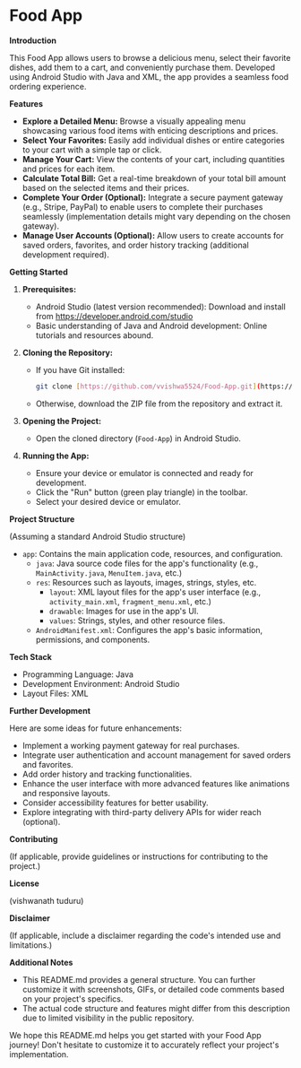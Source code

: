 # Food App

**Introduction**

This Food App allows users to browse a delicious menu, select their favorite dishes, add them to a cart, and conveniently purchase them. Developed using Android Studio with Java and XML, the app provides a seamless food ordering experience.

**Features**

* **Explore a Detailed Menu:** Browse a visually appealing menu showcasing various food items with enticing descriptions and prices. 
* **Select Your Favorites:** Easily add individual dishes or entire categories to your cart with a simple tap or click.
* **Manage Your Cart:** View the contents of your cart, including quantities and prices for each item. 
* **Calculate Total Bill:** Get a real-time breakdown of your total bill amount based on the selected items and their prices. 
* **Complete Your Order (Optional):** Integrate a secure payment gateway (e.g., Stripe, PayPal) to enable users to complete their purchases seamlessly (implementation details might vary depending on the chosen gateway).
* **Manage User Accounts (Optional):** Allow users to create accounts for saved orders, favorites, and order history tracking (additional development required).

**Getting Started**

1. **Prerequisites:**
    * Android Studio (latest version recommended): Download and install from https://developer.android.com/studio
    * Basic understanding of Java and Android development: Online tutorials and resources abound.

2. **Cloning the Repository:**
    * If you have Git installed:
        ```bash
        git clone [https://github.com/vvishwa5524/Food-App.git](https://github.com/vvishwa5524/Food-App.git)
        ```
    * Otherwise, download the ZIP file from the repository and extract it.

3. **Opening the Project:**
    - Open the cloned directory (`Food-App`) in Android Studio.

4. **Running the App:**
    - Ensure your device or emulator is connected and ready for development.
    - Click the "Run" button (green play triangle) in the toolbar.
    - Select your desired device or emulator.

**Project Structure**

(Assuming a standard Android Studio structure)

* `app`: Contains the main application code, resources, and configuration.
    - `java`: Java source code files for the app's functionality (e.g., `MainActivity.java`, `MenuItem.java`, etc.)
    - `res`: Resources such as layouts, images, strings, styles, etc.
        - `layout`: XML layout files for the app's user interface (e.g., `activity_main.xml`, `fragment_menu.xml`, etc.)
        - `drawable`: Images for use in the app's UI.
        - `values`: Strings, styles, and other resource files.
    - `AndroidManifest.xml`: Configures the app's basic information, permissions, and components.

**Tech Stack**

* Programming Language: Java
* Development Environment: Android Studio
* Layout Files: XML

**Further Development**

Here are some ideas for future enhancements:

* Implement a working payment gateway for real purchases.
* Integrate user authentication and account management for saved orders and favorites.
* Add order history and tracking functionalities.
* Enhance the user interface with more advanced features like animations and responsive layouts.
* Consider accessibility features for better usability.
* Explore integrating with third-party delivery APIs for wider reach (optional).

**Contributing**

(If applicable, provide guidelines or instructions for contributing to the project.)

**License**

(vishwanath tuduru)

**Disclaimer**

(If applicable, include a disclaimer regarding the code's intended use and limitations.)

**Additional Notes**

* This README.md provides a general structure. You can further customize it with screenshots, GIFs, or detailed code comments based on your project's specifics.
* The actual code structure and features might differ from this description due to limited visibility in the public repository.

We hope this README.md helps you get started with your Food App journey! Don't hesitate to customize it to accurately reflect your project's implementation.
